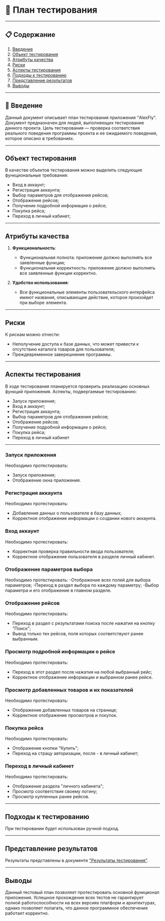 # :page_facing_up: __План тестирования__

___

## :clipboard: __Содержание__
1. [Введение](#introduction)  
2. [Объект тестирования](#items)  
3. [Атрибуты качества](#quality)  
4. [Риски](#risk)  
5. [Аспекты тестирования](#features)  
6. [Подходы к тестированию](#approach)  
7. [Представление результатов](#pass)  
8. [Выводы](#conclusion)

___

<a name="introduction"/>

## :scroll: __Введение__

Данный документ описывает план тестирования приложения "AlexFly". Документ предназначен для людей, выполняющих тестирование данного проекта. Цель тестирования — проверка соответствия реального поведения программы проекта и ее ожидаемого поведения, которое описано в требованиях.

___

<a name="items"/>

## __Объект тестирования__

В качестве объектов тестирования можно выделить следующие функциональные требования:

- Вход в аккаунт;
- Регистрация аккаунта;
- Выбор параметров для отображения рейсов;
- Отображение рейсов;
- Получение подробной информации о рейсе;
- Покупка рейса;
- Переход в личный кабинет;

___

<a name="quality"/>

## __Атрибуты качества__

1. **Функциональность**:
    - Функциональная полнота: приложение должно выполнять все заявленные функции;
    - Функциональная корректность: приложение должно выполнять все заявленные функции корректно.
   
2. **Удобство использования**:
    - Все функциональные элементы пользовательского интерфейса имеют названия, описывающие действие, которое произойдет при выборе элемента.

___

<a name="risk"/>

## __Риски__

К рискам можно отнести:
- Неполучение доступа к базе данных, что может привести к отсутствию каталога товаров для пользователя;
- Преждевременное заверешнение программы.

___

<a name="features"/>

## __Аспекты тестирования__

В ходе тестирования планируется проверить реализацию основных функций приложения. Аспекты, подвергаемые тестированию: 
- Запуск приложения;  
- Вход в аккаунт;
- Регистрация аккаунта;
- Выбор параметров для отображения рейсов;
- Отображение рейсов;
- Получение подробной информации о рейсе;
- Покупка рейса;
- Переход в личный кабинет

___

### __Запуск приложения__
Необходимо протестировать:
- Запуск приложения;
- Отображение окна приложения.

### __Регистрация аккаунта__
Необходимо протестировать:
- Добавление данных о пользователе в базу данных;
- Корректное отображение информации о создании нового аккаунта.

### __Вход аккаунт__
Необходимо протестировать:
- Корректная проверка правильности ввода пользователя;
- Корректное отображение пользователя в разделе личный кабинет.

### __Отображение параметров выбора__
Необходимо протестировать:
-Отображение всех полей для выбора параметров;
-Переход в раздел выбора по каждому параметру;
-Выбор параметра и его отображение в главном разделе.

### __Отображение рейсов__
Необходимо протестировать:
- Переход в раздел с результатами поиска после нажатия на кнопку "Поиск";
- Вывод только тех рейсов, поля которых соответствуют ранее выбранным.

### __Просмотр подробной информации о рейсе__
Необходимо протестировать:
- Переход в этот раздел после нажатия на любой выбранный рейс;
- Корректное отображение информации и выбранном ранее рейсе.
  
### __Просмотр добавленных товаров и их показателей__
Необходимо протестировать:
- Отображение добавленных товаров на странице;
- Корректное отображение просмотров и покупок.

### __Покупка рейса__
Необходимо протестировать:
- Отображение кнопки "Купить";
- Переход на страцу авторизации, после - в личный кабинет;

### __Переход в личный кабинет__
Необходимо протестировать:
- Отображение раздела "личного кабинета";
- Просмотр соответствия своему логину;
- Просмотр купленных ранее рейсов.

___

<a name="approach"/>

## __Подходы к тестированию__

При тестировании будет использован ручной подход.

___

<a name="pass"/>

## __Представление результатов__

Результаты представлены в документе ["Результаты тестирования"](https://github.com/Alexrshut/LAB2_ZhTSRPO/blob/main/docs/Test/testResult.md).

___

<a name="conclusion"/>

## __Выводы__

Данный тестовый план позволяет протестировать основной функционал приложения. Успешное прохождение всех тестов не гарантирует полной работоспособности на всех версиях платформ и архитектурах, однако позволяет полагать, что данное программное обеспечение работает корректно.
